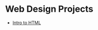 # Web Design Projects

<ul> 
    <li><a href="intro_HTML index.html" target="_blank">Intro to HTML</a></li>
</ul>